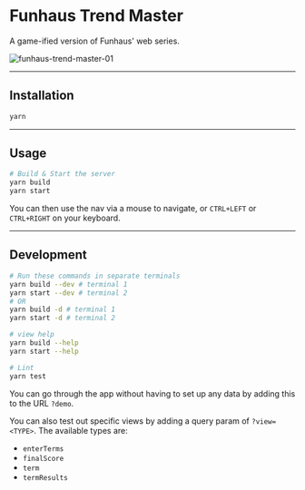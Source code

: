 # Funhaus Trend Master

A game-ified version of Funhaus' web series.

![funhaus-trend-master-01](https://user-images.githubusercontent.com/344140/37237718-49e0e91c-23cc-11e8-82a8-d502cacfde2b.gif)

---

## Installation

```sh
yarn
```

---

## Usage

```sh
# Build & Start the server
yarn build
yarn start
```

You can then use the nav via a mouse to navigate, or `CTRL+LEFT` or `CTRL+RIGHT`
on your keyboard.

---

## Development

```sh
# Run these commands in separate terminals
yarn build --dev # terminal 1
yarn start --dev # terminal 2
# OR
yarn build -d # terminal 1
yarn start -d # terminal 2

# view help
yarn build --help
yarn start --help

# Lint
yarn test
```

You can go through the app without having to set up any data by adding this to
the URL `?demo`.

You can also test out specific views by adding a query param of `?view=<TYPE>`.
The available types are:
- `enterTerms`
- `finalScore`
- `term`
- `termResults`
